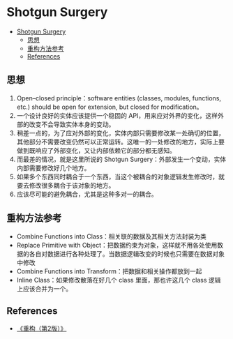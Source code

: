 # Shotgun Surgery


<!-- TOC -->

- [Shotgun Surgery](#shotgun-surgery)
    - [思想](#思想)
    - [重构方法参考](#重构方法参考)
    - [References](#references)

<!-- /TOC -->


## 思想
1. Open–closed principle：software entities (classes, modules, functions, etc.) should be open for extension, but closed for modification。
2. 一个设计良好的实体应该提供一个稳固的 API，用来应对外界的变化，这样外部的改变不会导致实体本身的变动。
3. 稍差一点的，为了应对外部的变化，实体内部只需要修改某一处确切的位置，其他部分不需要改变仍然可以正常运转。这唯一的一处修改的地方，实际上要做到既响应了外部变化，又让内部依赖它的部分都无感知。
4. 而最差的情况，就是这里所说的 Shotgun Surgery：外部发生一个变动，实体内部需要修改好几个地方。
5. 如果多个东西同时耦合于一个东西，当这个被耦合的对象逻辑发生修改时，就要去修改很多耦合于该对象的地方。
6. 应该尽可能的避免耦合，尤其是这种多对一的耦合。


## 重构方法参考
* Combine Functions into Class：相关联的数据及其相关方法封装为类
* Replace Primitive with Object：把数据约束为对象，这样就不用各处使用数据的各自对数据进行各种处理了。当数据逻辑改变的时候也只需要在数据对象中修改
* Combine Functions into Transform：把数据和相关操作都放到一起
* Inline Class：如果修改散落在好几个 class 里面，那也许这几个 class 逻辑上应该合并为一个。


## References
* [《重构（第2版）》](https://book.douban.com/subject/33400354/)
